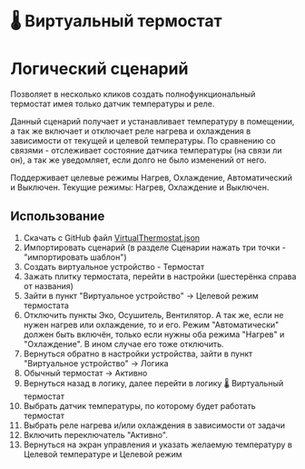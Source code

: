 # 🌡️ Виртуальный термостат
# Логический сценарий

Позволяет в несколько кликов создать полнофункциональный термостат имея только датчик температуры и реле.

Данный сценарий получает и устанавливает температуру в помещении, а так же включает и отключает реле нагрева и охлаждения в зависимости от текущей и целевой температуры.
По сравнению со связями - отслеживает состояние датчика температуры (на связи ли он), а так же уведомляет, если долго не было изменений от него.

Поддерживает целевые режимы Нагрев, Охлаждение, Автоматический и Выключен. Текущие режимы: Нагрев, Охлаждение и Выключен.


## Использование
1. Cкачать с GitHub файл [VirtualThermostat.json](https://raw.githubusercontent.com/KirillAshikhmin/Sprut.Hub_Tools/refs/heads/main/VirtualThermostat/VirtualThermostat.json "VirtualThermostat.json")
2. Импортировать сценарий (в разделе Сценарии нажать три точки - "импортировать шаблон")
3. Создать виртуальное устройство - Термостат
4. Зажать плитку термостата, перейти в настройки (шестерёнка справа от названия) 
5. Зайти в пункт "Виртуальное устройство" -> Целевой режим термостата
6. Отключить пункты Эко, Осушитель, Вентилятор. А так же, если не нужен нагрев или охлаждение, то и его. Режим "Автоматически" должен быть включён, только если нужны оба режима "Нагрев" и "Охлаждение". В ином случае его тоже отключить.
7. Вернуться обратно в настройки устройства, зайти в пункт "Виртуальное устройство" -> Логика
8. Обычный термостат -> Активно
9. Вернуться назад в логику, далее перейти в логику 🌡 Виртуальный термостат
10. Выбрать датчик температуры, по которому будет работать термостат
11. Выбрать реле нагрева и/или охлаждения в зависимости от задачи 
12. Включить переключатель "Активно".
13. Вернуться на экран управления и указать желаемую температуру в Целевой температуре и Целевой режим